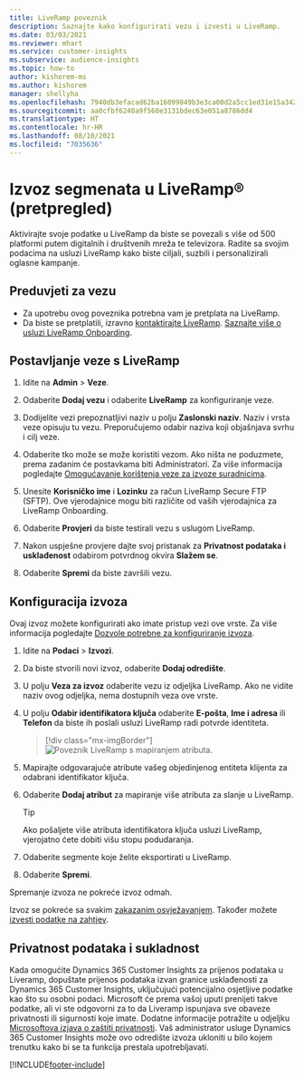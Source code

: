 ```yaml
---
title: LiveRamp poveznik
description: Saznajte kako konfigurirati vezu i izvesti u LiveRamp.
ms.date: 03/03/2021
ms.reviewer: mhart
ms.service: customer-insights
ms.subservice: audience-insights
ms.topic: how-to
author: kishorem-ms
ms.author: kishorem
manager: shellyha
ms.openlocfilehash: 7940db3efacad62ba16099849b3e3ca00d2a5cc1ed31e15a34209c0797e6ae13
ms.sourcegitcommit: aa0cfbf6240a9f560e3131bdec63e051a8786dd4
ms.translationtype: HT
ms.contentlocale: hr-HR
ms.lasthandoff: 08/10/2021
ms.locfileid: "7035636"
---
```

# <a name="export-segments-to-liverampreg-preview"></a>Izvoz segmenata u LiveRamp&reg; (pretpregled)

Aktivirajte svoje podatke u LiveRamp da biste se povezali s više od 500 platformi putem digitalnih i društvenih mreža te televizora. Radite sa svojim podacima na usluzi LiveRamp kako biste ciljali, suzbili i personalizirali oglasne kampanje.

## <a name="prerequisites-for-a-connection"></a>Preduvjeti za vezu

- Za upotrebu ovog poveznika potrebna vam je pretplata na LiveRamp.
- Da biste se pretplatili, izravno [kontaktirajte LiveRamp](https://liveramp.com/contact/). [Saznajte više o usluzi LiveRamp Onboarding](https://liveramp.com/our-platform/data-onboarding/).

## <a name="set-up-connection-to-liveramp"></a>Postavljanje veze s LiveRamp

1. Idite na **Admin** > **Veze**.

1. Odaberite **Dodaj vezu** i odaberite **LiveRamp** za konfiguriranje veze.

1. Dodijelite vezi prepoznatljivi naziv u polju **Zaslonski naziv**. Naziv i vrsta veze opisuju tu vezu. Preporučujemo odabir naziva koji objašnjava svrhu i cilj veze.

1. Odaberite tko može se može koristiti vezom. Ako ništa ne poduzmete, prema zadanim će postavkama biti Administratori. Za više informacija pogledajte [Omogućavanje korištenja veze za izvoze suradnicima](connections.md#allow-contributors-to-use-a-connection-for-exports).

1. Unesite **Korisničko ime** i **Lozinku** za račun LiveRamp Secure FTP (SFTP).
Ove vjerodajnice mogu biti različite od vaših vjerodajnica za LiveRamp Onboarding.

1. Odaberite **Provjeri** da biste testirali vezu s uslugom LiveRamp.

1. Nakon uspješne provjere dajte svoj pristanak za **Privatnost podataka i usklađenost** odabirom potvrdnog okvira **Slažem se**.

1. Odaberite **Spremi** da biste završili vezu.

## <a name="configure-an-export"></a>Konfiguracija izvoza

Ovaj izvoz možete konfigurirati ako imate pristup vezi ove vrste. Za više informacija pogledajte [Dozvole potrebne za konfiguriranje izvoza](export-destinations.md#set-up-a-new-export).

1. Idite na **Podaci** > **Izvozi**.

1. Da biste stvorili novi izvoz, odaberite **Dodaj odredište**.

1. U polju **Veza za izvoz** odaberite vezu iz odjeljka LiveRamp. Ako ne vidite naziv ovog odjeljka, nema dostupnih veza ove vrste.

1. U polju **Odabir identifikatora ključa** odaberite **E-pošta**, **Ime i adresa** ili **Telefon** da biste ih poslali usluzi LiveRamp radi potvrde identiteta.
   > [!div class="mx-imgBorder"]
   > ![Poveznik LiveRamp s mapiranjem atributa.](media/export-liveramp-segments.png "Poveznik za LiveRamp s mapiranjem atributa")

1. Mapirajte odgovarajuće atribute vašeg objedinjenog entiteta klijenta za odabrani identifikator ključa.

1. Odaberite **Dodaj atribut** za mapiranje više atributa za slanje u LiveRamp.

   > [!TIP]
   > Ako pošaljete više atributa identifikatora ključa usluzi LiveRamp, vjerojatno ćete dobiti višu stopu podudaranja.

1. Odaberite segmente koje želite eksportirati u LiveRamp.

1. Odaberite **Spremi**.

Spremanje izvoza ne pokreće izvoz odmah.

Izvoz se pokreće sa svakim [zakazanim osvježavanjem](system.md#schedule-tab). Također možete [izvesti podatke na zahtjev](export-destinations.md#run-exports-on-demand). 


## <a name="data-privacy-and-compliance"></a>Privatnost podataka i sukladnost

Kada omogućite Dynamics 365 Customer Insights za prijenos podataka u Liveramp, dopuštate prijenos podataka izvan granice usklađenosti za Dynamics 365 Customer Insights, uključujući potencijalno osjetljive podatke kao što su osobni podaci. Microsoft će prema vašoj uputi prenijeti takve podatke, ali vi ste odgovorni za to da Liveramp ispunjava sve obaveze privatnosti ili sigurnosti koje imate. Dodatne informacije potražite u odjeljku [Microsoftova izjava o zaštiti privatnosti](https://go.microsoft.com/fwlink/?linkid=396732).
Vaš administrator usluge Dynamics 365 Customer Insights može ovo odredište izvoza ukloniti u bilo kojem trenutku kako bi se ta funkcija prestala upotrebljavati.

[!INCLUDE[footer-include](../includes/footer-banner.md)]
